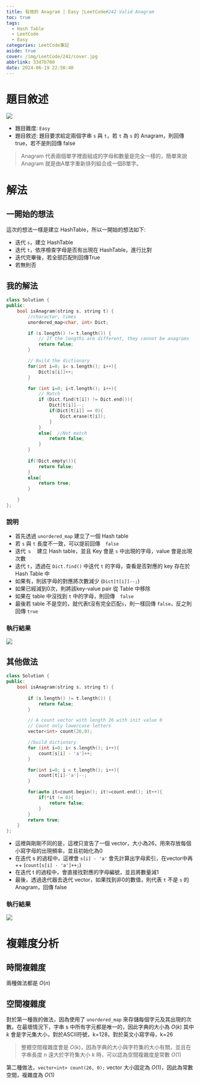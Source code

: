```yaml
---
title: 有效的 Anagram | Easy |LeetCode#242 Valid Anagram
toc: true
tags:
  - Hash Table
  - LeetCode
  - Easy
categories: LeetCode筆記
aside: true
cover: /img/LeetCode/242/cover.jpg
abbrlink: 33d7b700
date: 2024-06-19 22:50:40
---
```


# 題目敘述

![](/img/LeetCode/242/question.png)

- 題目難度: `Easy`
- 題目敘述: 題目要求給定兩個字串 `s` 與 `t`，若 `t` 為 `s` 的 Anagram，則回傳 true，若不是則回傳 false

> Anagram 代表兩個單字裡面組成的字母和數量是完全一樣的，簡單來說 Anagram 就是由A單字重新排列組合成一個B單字。

# 解法

## 一開始的想法

這次的想法一樣是建立 HashTable，所以一開始的想法如下:
- 迭代 `s`，建立 HashTable
- 迭代 `t`，依序檢查字母是否有出現在 HashTable，進行比對
- 迭代完畢後，若全部匹配則回傳True
- 若無則否

## 我的解法

```cpp
class Solution {
public:
    bool isAnagram(string s, string t) {
        //character, times
        unordered_map<char, int> Dict;

        if (s.length() != t.length()) {
            // If the lengths are different, they cannot be anagrams
            return false;
        }

        // Build the dictionary
        for(int i=0; i< s.length(); i++){
            Dict[s[i]]++;
        }

        for (int i=0; i<t.length(); i++){
            // Match
            if (Dict.find(t[i]) != Dict.end()){
                Dict[t[i]]--;
                if(Dict[t[i]] == 0){
                    Dict.erase(t[i]);
                }
            }
            else{  //Not match
                return false;
            }
        }
        
        if(!Dict.empty()){
            return false;
        }
        else{
            return true;
        }

    }
};
```

### 說明

- 首先透過 `unordered_map` 建立了一個 Hash table
- 若 `s` 與 `t` 長度不一致，可以提前回傳　`false`
- 迭代 `ｓ`　建立 Hash table，並且 Key 會是 `s` 中出現的字母，value 會是出現次數
- 迭代 `t`，透過在 `Dict.find()` 中迭代 `t` 的字母，查看是否對應的 key 存在於 Hash Table 中
- 如果有，則該字母的對應將次數減少 (`Dict[t[i]]--;`)
- 如果已經減到0次，則將該key-value pair 從 Table 中移除
- 如果在 table 中沒找到 `t` 中的字母，則回傳　`false`
- 最後若 table 不是空的，就代表t沒有完全匹配`s`，則一樣回傳 `false`，反之則回傳 `true`

### 執行結果

![](/img/LeetCode/242/results1.png)

## 其他做法

```cpp
class Solution {
public:
    bool isAnagram(string s, string t) {
    
        if (s.length() != t.length()) {
            return false;
        }

        // A count vector with length 26 with init value 0
        // Count only lowercase letters 
        vector<int> count(26,0);

        //build dictionary
        for (int i=0; i< s.length(); i++){
            count[s[i] - 'a']++;
        }

        for(int i=0; i < t.length(); i++){
            count[t[i]-'a']--;
        }

        for(auto it=count.begin(); it!=count.end(); it++){
            if(*it != 0){
                return false;
            }
        }
        return true;
    }
};
```

- 這裡與剛剛不同的是，這裡只宣告了一個 vector，大小為26，用來存放每個小寫字母的出現頻率，並且初始化為0
- 在迭代 s 的過程中，這裡會 `s[i] - 'a'` 會先計算出字母索引，在vector中再++ (`count[s[i] - 'a']++;`)
- 在迭代 t 的過程中，會直接找對應的字母編號，並且將數量減1
- 最後，透過迭代器去迭代 vector，如果找到非0的數值，則代表 `t` 不是 `s` 的 Anagram，回傳 false


### 執行結果

![](/img/LeetCode/242/results2.png)

# 複雜度分析

## 時間複雜度

兩種做法都是 $O(n)$

## 空間複雜度

對於第一種我的做法，因為使用了 `unordered_map` 來存儲每個字元及其出現的次數。在最壞情況下，字串 s 中所有字元都是唯一的，因此字典的大小為 $O(k)$ 其中 $k$ 會是字元集大小，對於ASCII符號，k=128，對於英文小寫字母，k=26

> 整體空間複雜度會是 $O(k)$，因為字典的大小與字符集的大小有關，並且在字串長度 $n$ 遠大於字符集大小 $k$ 時，可以認為空間複雜度是常數 $O(1)$

第二種做法，`vector<int> count(26, 0);` vector 大小固定為 $O(1)$，因此為常數空間，複雜度為 $O(1)$
